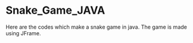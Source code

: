 # Snake_Game_JAVA
Here are the codes which make a snake game in java. The game is made using JFrame.
